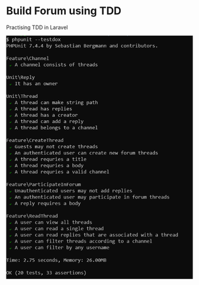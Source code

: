 
# Build Forum using TDD

Practising TDD in Laravel

![PHPUnit testdox](./public/images/phpunit-testdox.png)
